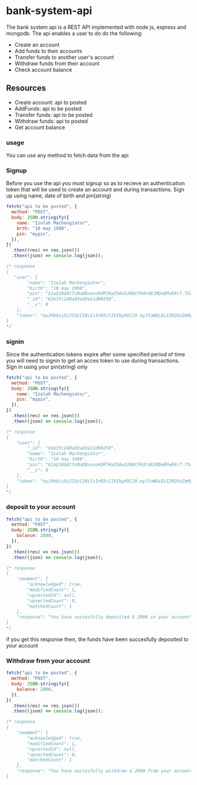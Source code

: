 # bank-system-api

The bank system api is a REST API implemented with node js, express and mongodb. The api enables a user to do do the following:

- Create an account
- Add funds to their accounts
- Transfer funds to another user's account
- Withdraw funds from their account
- Check account balance

## Resources

- Create account: api to posted
- AddFunds: api to be posted
- Transfer funds: api to be posted
- Withdraw funds: api to posted
- Get account balance

### usage

You can use any method to fetch data from the api

### Signup

Before you use the api you must signup so as to recieve an authentication token that will be
used to create an account and during transactions.
Sign up using name, date of birth and pin(string)

```js
fetch("api to be posted", {
  method: "POST",
  body: JSON.stringify({
    name: "Izolah Machengiator",
    brth: "10 may 1998",
    pin: "mypin",
  }),
})
  .then((res) => res.json())
  .then((json) => console.log(json));

/* response
{
   "user": {
        "name": "Izolah Machengiator",
        "birth": "10 may 1998",
        "pin": "$2a$10$8tfcNuDBvavokOR7HaIh0uOJ0ACF0drd8JMDeBPwEKr7.75uHsHSG",
        "_id": "63e3fc240a03ad3a11d90258",
        "__v": 0
    },
    "token": "eyJhbGciOiJIUzI1NiIsInR5cCI6IkpXVCJ9.eyJfaWQiOiI2M2UzZmMyNDBhMDNhZDNhMTFkOTAyNTgiLCJpYXQiOjE2NzU4ODU2MDUsImV4cCI6MTY3NjA1ODQwNX0.y6dF75gBdvXYpd-qPLWClY5R1pctZoiGtaQjtrdN_3U"
}
*/
```

### signin

Since the authentication tokens expire after some specified period of time you will need to signin
to get an acces token to use during transactions.
Sign in using your pin(string) only

```js
fetch("api to be posted", {
  method: "POST",
  body: JSON.stringify({
    name: "Izolah Machengiator",
    pin: "mypin",
  }),
})
  .then((res) => res.json())
  .then((json) => console.log(json));

/* response
{
    "user": {
        "_id": "63e3fc240a03ad3a11d90258",
        "name": "Izolah Machengiator",
        "birth": "10 may 1998",
        "pin": "$2a$10$8tfcNuDBvavokOR7HaIh0uOJ0ACF0drd8JMDeBPwEKr7.75uHsHSG",
        "__v": 0
    },
    "token": "eyJhbGciOiJIUzI1NiIsInR5cCI6IkpXVCJ9.eyJfaWQiOiI2M2UzZmMyNDBhMDNhZDNhMTFkOTAyNTgiLCJpYXQiOjE2NzYxNDIyOTcsImV4cCI6MTY3NjMxNTA5N30.Schi1_bcpVdbk4OuaeCzmIj6XWd38PFxDso2Cj7Keag"
}
*/
```

### deposit to your account

```js
fetch("api to be posted", {
  method: "POST",
  body: JSON.stringify({
    balance: 2000,
  }),
})
  .then((res) => res.json())
  .then((json) => console.log(json));

/* response
{
    "newAmnt": {
        "acknowledged": true,
        "modifiedCount": 1,
        "upsertedId": null,
        "upsertedCount": 0,
        "matchedCount": 1
    },
    "response": "You have succesfully deposited $ 2000 in your account"
}
*/
```

if you get this response then, the funds have been succesfully deposited to your account

### Withdraw from your account

```js
fetch("api to be posted", {
  method: "POST",
  body: JSON.stringify({
    balance: 2000,
  }),
})
  .then((res) => res.json())
  .then((json) => console.log(json));

/* response
{
    "newAmnt": {
        "acknowledged": true,
        "modifiedCount": 1,
        "upsertedId": null,
        "upsertedCount": 0,
        "matchedCount": 1
    },
    "response": "You have succesfully withdraw $ 2000 from your account"
}
```
